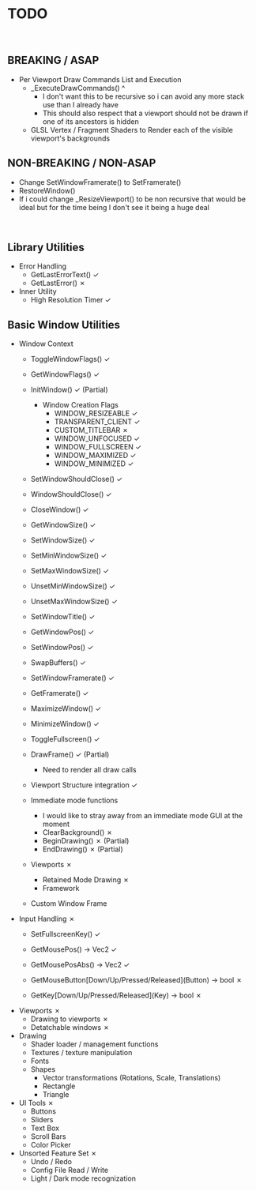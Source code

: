 # TODO
<!-- ✓ in vim: Insert + <C-v> + u + 2713-->
<!-- ✗ in vim: Insert + <C-v> + u + 2717-->

<br/>

## BREAKING / ASAP

- Per Viewport Draw Commands List and Execution
    - _ExecuteDrawCommands() ^
        - I don't want this to be recursive so i can avoid any more stack use than I already have
        - This should also respect that a viewport should not be drawn if one of its ancestors is hidden
    - GLSL Vertex / Fragment Shaders to Render each of the visible viewport's backgrounds

## NON-BREAKING / NON-ASAP

- Change SetWindowFramerate() to SetFramerate()
- RestoreWindow()
- If i could change _ResizeViewport() to be non recursive that would be ideal but for the time being
    I don't see it being a huge deal

<br/>

## Library Utilities

- Error Handling
    - GetLastErrorText() ✓
    - GetLastError() ✗
- Inner Utility
    - High Resolution Timer ✓

## Basic Window Utilities

- Window Context
    - ToggleWindowFlags() ✓
    - GetWindowFlags() ✓
    - InitWindow() ✓ (Partial)
        - Window Creation Flags
            - WINDOW_RESIZEABLE ✓
            - TRANSPARENT_CLIENT ✓
            - CUSTOM_TITLEBAR ✗
            - WINDOW_UNFOCUSED ✓
            - WINDOW_FULLSCREEN ✓
            - WINDOW_MAXIMIZED ✓
            - WINDOW_MINIMIZED ✓
    - SetWindowShouldClose() ✓
    - WindowShouldClose() ✓
    - CloseWindow() ✓
    - GetWindowSize() ✓
    - SetWindowSize() ✓
    - SetMinWindowSize() ✓
    - SetMaxWindowSize() ✓
    - UnsetMinWindowSize() ✓
    - UnsetMaxWindowSize() ✓
    - SetWindowTitle() ✓
    - GetWindowPos() ✓
    - SetWindowPos() ✓
    - SwapBuffers() ✓
    - SetWindowFramerate() ✓
    - GetFramerate() ✓
    - MaximizeWindow() ✓
    - MinimizeWindow() ✓
    - ToggleFullscreen() ✓
    - DrawFrame() ✓ (Partial)
        - Need to render all draw calls
    - Viewport Structure integration ✓

    - Immediate mode functions
        - I would like to stray away from an immediate mode GUI at the moment
        - ClearBackground() ✗
        - BeginDrawing() ✗ (Partial)
        - EndDrawing() ✗ (Partial)
    - Viewports ✗
        - Retained Mode Drawing ✗
        - Framework
    - Custom Window Frame
- Input Handling ✗
    - SetFullscreenKey() ✓
    - GetMousePos() -> Vec2 ✓
    - GetMousePosAbs() -> Vec2 ✓

    - GetMouseButton\[Down/Up/Pressed/Released\](Button) -> bool ✗
    - GetKey\[Down/Up/Pressed/Released\](Key) -> bool ✗
- Viewports ✗
    - Drawing to viewports ✗
    - Detatchable windows ✗
- Drawing
    - Shader loader / management functions
    - Textures / texture manipulation
    - Fonts
    - Shapes
        - Vector transformations (Rotations, Scale, Translations)
        - Rectangle
        - Triangle
- UI Tools ✗
    - Buttons
    - Sliders
    - Text Box
    - Scroll Bars
    - Color Picker
- Unsorted Feature Set ✗
    - Undo / Redo
    - Config File Read / Write
    - Light / Dark mode recognization
